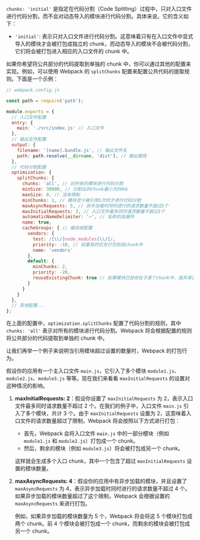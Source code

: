 `chunks: 'initial'` 是指定在代码分割（Code Splitting）过程中，只对入口文件进行代码分割，而不会对动态导入的模块进行代码分割。具体来说，它的含义如下：

- `'initial'`: 表示只对入口文件进行代码分割。这意味着只有在入口文件中显式导入的模块才会被打包成独立的 chunk，而动态导入的模块不会被代码分割，它们将会被打包进入相应的入口文件的 chunk 中。

如果你希望将公共部分的代码提取到单独的 chunk 中，你可以通过其他的配置来实现。例如，可以使用 Webpack 的 `splitChunks` 配置来配置公共代码的提取规则。下面是一个示例：

```javascript
// webpack.config.js

const path = require('path');

module.exports = {
  // 入口文件配置
  entry: {
    main: './src/index.js' // 入口文件
  },
  // 输出文件配置
  output: {
    filename: '[name].bundle.js', // 输出文件名
    path: path.resolve(__dirname, 'dist'), // 输出路径
  },
  // 代码分割配置
  optimization: {
    splitChunks: {
      chunks: 'all', // 对所有的模块进行代码分割
      minSize: 30000, // 分割出的chunk最小为30kb
      maxSize: 0, // 没有限制
      minChunks: 1, // 模块至少被引用1次时才进行代码分割
      maxAsyncRequests: 5, // 异步加载时同时进行的请求数量不超过5个
      maxInitialRequests: 3, // 入口文件最多同时请求数量不超过3个
      automaticNameDelimiter: '~', // 名称的连接符
      name: true,
      cacheGroups: { // 缓存组配置
        vendors: {
          test: /[\\/]node_modules[\\/]/,
          priority: -10, // 权重高的优先打包到该chunk中
          name: 'vendors'
        },
        default: {
          minChunks: 2,
          priority: -20,
          reuseExistingChunk: true // 如果模块已经存在于某个chunk中，就共享该模块
        }
      }
    }
  },
  // 其他配置...
};
```

在上面的配置中，`optimization.splitChunks` 配置了代码分割的规则，其中 `chunks: 'all'` 表示对所有的模块进行代码分割。Webpack 将会根据配置的规则将公共部分的代码提取到单独的 chunk 中。

让我们再举一个例子来说明当引用模块超过设置的数量时，Webpack 的打包行为。

假设你的应用有一个主入口文件 `main.js`，它引入了多个模块 `module1.js`、`module2.js`、`module3.js` 等等。现在我们来看看 `maxInitialRequests` 的设置对这种情况的影响。

1. **maxInitialRequests: 2**：假设你设置了 `maxInitialRequests` 为 2，表示入口文件最多同时请求数量不超过 2 个。在我们的例子中，入口文件 `main.js` 引入了多个模块，共计 3 个。由于 `maxInitialRequests` 设置为 2，这意味着入口文件的请求数量超过了限制，Webpack 将会按照以下方式进行打包：

   - 首先，Webpack 会将入口文件 `main.js` 中的一部分模块（例如 `module1.js` 和 `module2.js`）打包成一个 chunk。
   - 然后，剩余的模块（例如 `module3.js`）将会被打包成另一个 chunk。

   这样就会生成多个入口 chunk，其中一个包含了超过 `maxInitialRequests` 设置的模块数量。

2. **maxAsyncRequests: 4**：假设你的应用中有异步加载的模块，并且设置了 `maxAsyncRequests` 为 4，表示异步加载时同时进行的请求数量不超过 4 个。如果异步加载的模块数量超过了这个限制，Webpack 会根据设置的 `maxAsyncRequests` 来进行打包。

   例如，如果异步加载的模块数量为 5 个，Webpack 将会将这 5 个模块打包成两个 chunk。前 4 个模块会被打包成一个 chunk，而剩余的模块会被打包成另一个 chunk。
